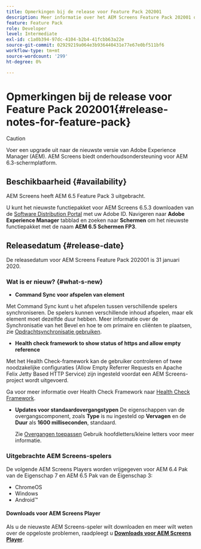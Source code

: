 ```yaml
---
title: Opmerkingen bij de release voor Feature Pack 202001
description: Meer informatie over het AEM Screens Feature Pack 202001 dat op 31 januari 2020 werd uitgebracht.
feature: Feature Pack
role: Developer
level: Intermediate
exl-id: c1a0b394-97dc-4104-b2b4-41fcbb63a22e
source-git-commit: 02929219a064e3b936440431e77e67e0bf511bf6
workflow-type: tm+mt
source-wordcount: '299'
ht-degree: 0%

---
```


# Opmerkingen bij de release voor Feature Pack 202001{#release-notes-for-feature-pack}

>[!CAUTION]
>
>Voer een upgrade uit naar de nieuwste versie van Adobe Experience Manager (AEM). AEM Screens biedt onderhoudsondersteuning voor AEM 6.3-schermplatform.

## Beschikbaarheid {#availability}

AEM Screens heeft AEM 6.5 Feature Pack 3 uitgebracht.

U kunt het nieuwste functiepakket voor AEM Screens 6.5.3 downloaden van de [Software Distribution Portal](https://experience.adobe.com/#/downloads/content/software-distribution/en/aem.html) met uw Adobe ID. Navigeren naar **Adobe Experience Manager** tabblad en zoeken naar **Schermen** om het nieuwste functiepakket met de naam **AEM 6.5 Schermen FP3**.

## Releasedatum {#release-date}

De releasedatum voor AEM Screens Feature Pack 202001 is 31 januari 2020.

### Wat is er nieuw? {#what-s-new}

* **Command Sync voor afspelen van element**

Met Command Sync kunt u het afspelen tussen verschillende spelers synchroniseren. De spelers kunnen verschillende inhoud afspelen, maar elk element moet dezelfde duur hebben.
Meer informatie over de Synchronisatie van het Bevel en hoe te om primaire en cliënten te plaatsen, zie [Opdrachtsynchronisatie gebruiken](using-command-sync.md).

* **Health check framework to show status of https and allow empty reference**

Met het Health Check-framework kan de gebruiker controleren of twee noodzakelijke configuraties (Allow Empty Referrer Requests en Apache Felix Jetty Based HTTP Service) zijn ingesteld voordat een AEM Screens-project wordt uitgevoerd.

Ga voor meer informatie over Health Check Framework naar [Health Check Framework](/help/user-guide/configuring-screens-introduction.md#health-check-framework).

* **Updates voor standaardovergangstypen**
De eigenschappen van de overgangscomponent, zoals **Type** is nu ingesteld op **Vervagen** en de **Duur** als **1600 milliseconden**, standaard.

  Zie [Overgangen toepassen](/help/user-guide/applying-transitions.md) Gebruik hoofdletters/kleine letters voor meer informatie.


### Uitgebrachte AEM Screens-spelers

De volgende AEM Screens Players worden vrijgegeven voor AEM 6.4 Pak van de Eigenschap 7 en AEM 6.5 Pak van de Eigenschap 3:

* ChromeOS
* Windows
* Android™

#### Downloads voor AEM Screens Player

Als u de nieuwste AEM Screens-speler wilt downloaden en meer wilt weten over de opgeloste problemen, raadpleegt u [**Downloads voor AEM Screens Player**](https://download.macromedia.com/screens/).
